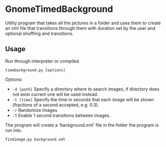 # GnomeTimedBackground
Utility program that takes all the pictures in a folder and uses them to create an xml file that transitions through them with duration set by the user and optional shuffling and transitions.

## Usage
Run through interpreter or compiled.

`timebackground.py [options]`

Options:
* `-d [path]` Specify a directory where to search images, if directory does not exist current one will be used instead.
* `-t [time]` Specify the time in seconds that each image will be shown (fractions of a second accepted, e.g. 0.3).
* `-r` Randomize Images
* `-T` Enable 1 second transitions between images.

The program will create a 'background.xml' file in the folder the program is run into.

`findimage.py background.xml`
